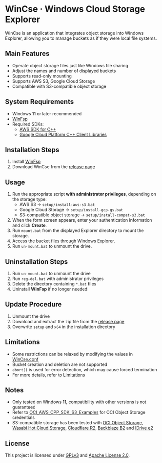 # WinCse &middot; Windows Cloud Storage Explorer

WinCse is an application that integrates object storage into Windows Explorer, allowing you to manage buckets as if they were local file systems.

## Main Features
- Operate object storage files just like Windows file sharing
- Adjust the names and number of displayed buckets
- Supports read-only mounting
- Supports AWS S3, Google Cloud Storage  
- Compatible with S3-compatible object storage  

## System Requirements
- Windows 11 or later recommended
- [WinFsp](http://www.secfs.net/winfsp/)
- Required SDKs:
  - [AWS SDK for C++](https://github.com/aws/aws-sdk-cpp)
  - [Google Cloud Platform C++ Client Libraries](https://github.com/googleapis/google-cloud-cpp)

## Installation Steps
1. Install [WinFsp](https://winfsp.dev/rel/)
2. Download WinCse from the [release page](https://github.com/cbh34680/WinCse/releases)

## Usage
1. Run the appropriate script **with administrator privileges**, depending on the storage type:
   - AWS S3 &rarr; `setup/install-aws-s3.bat`
   - Google Cloud Storage &rarr; `setup/install-gcp-gs.bat`
   - S3-compatible object storage &rarr; `setup/install-compat-s3.bat`
2. When the form screen appears, enter your authentication information and click **Create**.  
3. Run `mount.bat` from the displayed Explorer directory to mount the storage.  
4. Access the bucket files through Windows Explorer.  
5. Run `un-mount.bat` to unmount the drive.  

## Uninstallation Steps
1. Run `un-mount.bat` to unmount the drive  
2. Run `reg-del.bat` with administrator privileges  
3. Delete the directory containing `*.bat` files  
4. Uninstall **WinFsp** if no longer needed  

## Update Procedure
1. Unmount the drive  
2. Download and extract the zip file from the [release page](https://github.com/cbh34680/WinCse/releases)  
3. Overwrite `setup` and `x64` in the installation directory  

## Limitations
- Some restrictions can be relaxed by modifying the values in [WinCse.conf](./doc/conf-example.txt)  
- Bucket creation and deletion are not supported  
- `abort()` is used for error detection, which may cause forced termination  
- For more details, refer to [Limitations](./doc/limitations.md)  

## Notes
- Only tested on Windows 11, compatibility with other versions is not guaranteed  
- Refer to [OCI_AWS_CPP_SDK_S3_Examples](https://github.com/tonymarkel/OCI_AWS_CPP_SDK_S3_Examples) for OCI Object Storage credentials  
- S3-compatible storage has been tested with [OCI Object Storage](./doc/example-oci.png), [Wasabi Hot Cloud Storage](./doc/example-wasabi.png), [Cloudflare R2](./doc/example-cloudflare.png), [Backblaze B2](./doc/example-backblaze.png) and [IDrive e2](./doc/example-idrive.png)

## License
This project is licensed under [GPLv3](https://www.gnu.org/licenses/gpl-3.0.html) and [Apache License 2.0](https://www.apache.org/licenses/LICENSE-2.0).
